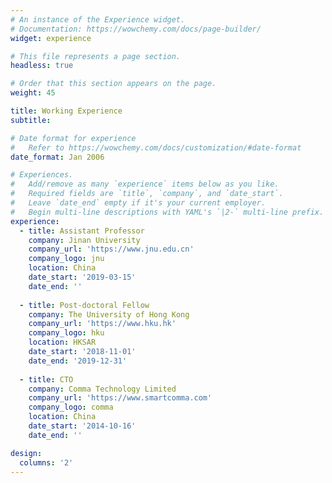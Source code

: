 ```yaml
---
# An instance of the Experience widget.
# Documentation: https://wowchemy.com/docs/page-builder/
widget: experience

# This file represents a page section.
headless: true

# Order that this section appears on the page.
weight: 45

title: Working Experience
subtitle:

# Date format for experience
#   Refer to https://wowchemy.com/docs/customization/#date-format
date_format: Jan 2006

# Experiences.
#   Add/remove as many `experience` items below as you like.
#   Required fields are `title`, `company`, and `date_start`.
#   Leave `date_end` empty if it's your current employer.
#   Begin multi-line descriptions with YAML's `|2-` multi-line prefix.
experience:
  - title: Assistant Professor
    company: Jinan University
    company_url: 'https://www.jnu.edu.cn'
    company_logo: jnu
    location: China
    date_start: '2019-03-15'
    date_end: ''
        
  - title: Post-doctoral Fellow
    company: The University of Hong Kong
    company_url: 'https://www.hku.hk'
    company_logo: hku
    location: HKSAR
    date_start: '2018-11-01'
    date_end: '2019-12-31'
    
  - title: CTO
    company: Comma Technology Limited
    company_url: 'https://www.smartcomma.com'
    company_logo: comma
    location: China
    date_start: '2014-10-16'
    date_end: ''

design:
  columns: '2'
---
```

